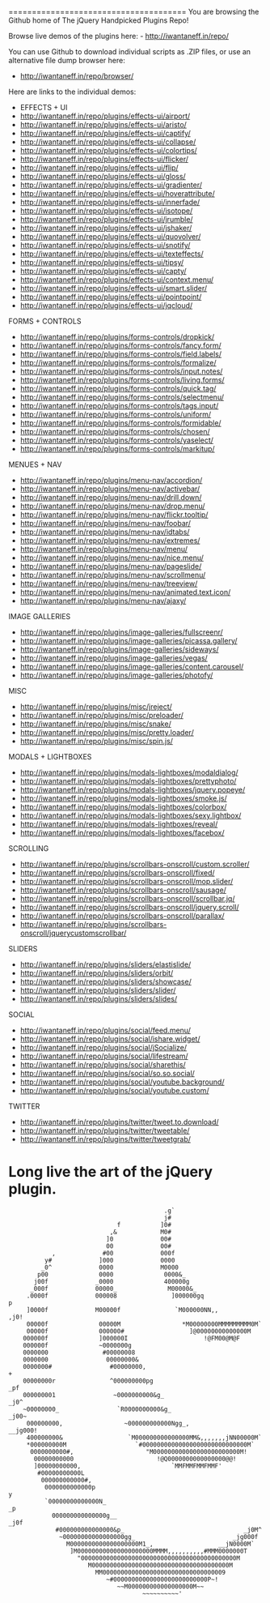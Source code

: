======================================
You are browsing the Github home of The jQuery Handpicked Plugins Repo!

Browse live demos of the plugins here: - http://iwantaneff.in/repo/

You can use Github to download individual scripts as .ZIP files, or use an alternative file dump browser here:

- http://iwantaneff.in/repo/browser/

Here are links to the individual demos:

- EFFECTS + UI
- http://iwantaneff.in/repo/plugins/effects-ui/airport/
- http://iwantaneff.in/repo/plugins/effects-ui/aristo/
- http://iwantaneff.in/repo/plugins/effects-ui/captify/
- http://iwantaneff.in/repo/plugins/effects-ui/collapse/
- http://iwantaneff.in/repo/plugins/effects-ui/colortips/
- http://iwantaneff.in/repo/plugins/effects-ui/flicker/
- http://iwantaneff.in/repo/plugins/effects-ui/flip/
- http://iwantaneff.in/repo/plugins/effects-ui/gloss/
- http://iwantaneff.in/repo/plugins/effects-ui/gradienter/
- http://iwantaneff.in/repo/plugins/effects-ui/hoverattribute/
- http://iwantaneff.in/repo/plugins/effects-ui/innerfade/
- http://iwantaneff.in/repo/plugins/effects-ui/isotope/
- http://iwantaneff.in/repo/plugins/effects-ui/jrumble/
- http://iwantaneff.in/repo/plugins/effects-ui/jshaker/
- http://iwantaneff.in/repo/plugins/effects-ui/quovolver/
- http://iwantaneff.in/repo/plugins/effects-ui/snotify/
- http://iwantaneff.in/repo/plugins/effects-ui/texteffects/
- http://iwantaneff.in/repo/plugins/effects-ui/tipsy/
- http://iwantaneff.in/repo/plugins/effects-ui/capty/
- http://iwantaneff.in/repo/plugins/effects-ui/context.menu/
- http://iwantaneff.in/repo/plugins/effects-ui/smart.slider/
- http://iwantaneff.in/repo/plugins/effects-ui/pointpoint/
- http://iwantaneff.in/repo/plugins/effects-ui/jqcloud/

FORMS + CONTROLS
- http://iwantaneff.in/repo/plugins/forms-controls/dropkick/
- http://iwantaneff.in/repo/plugins/forms-controls/fancy.form/
- http://iwantaneff.in/repo/plugins/forms-controls/field.labels/
- http://iwantaneff.in/repo/plugins/forms-controls/formalize/
- http://iwantaneff.in/repo/plugins/forms-controls/input.notes/
- http://iwantaneff.in/repo/plugins/forms-controls/living.forms/
- http://iwantaneff.in/repo/plugins/forms-controls/quick.tag/
- http://iwantaneff.in/repo/plugins/forms-controls/selectmenu/
- http://iwantaneff.in/repo/plugins/forms-controls/tags.input/
- http://iwantaneff.in/repo/plugins/forms-controls/uniform/
- http://iwantaneff.in/repo/plugins/forms-controls/formidable/
- http://iwantaneff.in/repo/plugins/forms-controls/chosen/
- http://iwantaneff.in/repo/plugins/forms-controls/yaselect/
- http://iwantaneff.in/repo/plugins/forms-controls/markitup/

MENUES + NAV
- http://iwantaneff.in/repo/plugins/menu-nav/accordion/
- http://iwantaneff.in/repo/plugins/menu-nav/activebar/
- http://iwantaneff.in/repo/plugins/menu-nav/drill.down/
- http://iwantaneff.in/repo/plugins/menu-nav/drop.menu/
- http://iwantaneff.in/repo/plugins/menu-nav/flickr.tooltip/
- http://iwantaneff.in/repo/plugins/menu-nav/foobar/
- http://iwantaneff.in/repo/plugins/menu-nav/idtabs/
- http://iwantaneff.in/repo/plugins/menu-nav/extremes/
- http://iwantaneff.in/repo/plugins/menu-nav/menu/
- http://iwantaneff.in/repo/plugins/menu-nav/nice.menu/
- http://iwantaneff.in/repo/plugins/menu-nav/pageslide/
- http://iwantaneff.in/repo/plugins/menu-nav/scrollmenu/
- http://iwantaneff.in/repo/plugins/menu-nav/treeview/
- http://iwantaneff.in/repo/plugins/menu-nav/animated.text.icon/
- http://iwantaneff.in/repo/plugins/menu-nav/ajaxy/

IMAGE GALLERIES
- http://iwantaneff.in/repo/plugins/image-galleries/fullscreenr/
- http://iwantaneff.in/repo/plugins/image-galleries/picassa.gallery/
- http://iwantaneff.in/repo/plugins/image-galleries/sideways/
- http://iwantaneff.in/repo/plugins/image-galleries/vegas/
- http://iwantaneff.in/repo/plugins/image-galleries/content.carousel/
- http://iwantaneff.in/repo/plugins/image-galleries/photofy/

MISC
- http://iwantaneff.in/repo/plugins/misc/jreject/
- http://iwantaneff.in/repo/plugins/misc/preloader/
- http://iwantaneff.in/repo/plugins/misc/snake/
- http://iwantaneff.in/repo/plugins/misc/pretty.loader/
- http://iwantaneff.in/repo/plugins/misc/spin.js/

MODALS + LIGHTBOXES
- http://iwantaneff.in/repo/plugins/modals-lightboxes/modaldialog/
- http://iwantaneff.in/repo/plugins/modals-lightboxes/prettyphoto/
- http://iwantaneff.in/repo/plugins/modals-lightboxes/jquery.popeye/
- http://iwantaneff.in/repo/plugins/modals-lightboxes/smoke.js/
- http://iwantaneff.in/repo/plugins/modals-lightboxes/colorbox/
- http://iwantaneff.in/repo/plugins/modals-lightboxes/sexy.lightbox/
- http://iwantaneff.in/repo/plugins/modals-lightboxes/reveal/
- http://iwantaneff.in/repo/plugins/modals-lightboxes/facebox/

SCROLLING
- http://iwantaneff.in/repo/plugins/scrollbars-onscroll/custom.scroller/
- http://iwantaneff.in/repo/plugins/scrollbars-onscroll/fixed/
- http://iwantaneff.in/repo/plugins/scrollbars-onscroll/mop.slider/
- http://iwantaneff.in/repo/plugins/scrollbars-onscroll/sausage/
- http://iwantaneff.in/repo/plugins/scrollbars-onscroll/scrollbar.jq/
- http://iwantaneff.in/repo/plugins/scrollbars-onscroll/jquery.scroll/
- http://iwantaneff.in/repo/plugins/scrollbars-onscroll/parallax/
- http://iwantaneff.in/repo/plugins/scrollbars-onscroll/jquerycustomscrollbar/

SLIDERS
- http://iwantaneff.in/repo/plugins/sliders/elastislide/
- http://iwantaneff.in/repo/plugins/sliders/orbit/
- http://iwantaneff.in/repo/plugins/sliders/showcase/
- http://iwantaneff.in/repo/plugins/sliders/slider/
- http://iwantaneff.in/repo/plugins/sliders/slides/

SOCIAL
- http://iwantaneff.in/repo/plugins/social/feed.menu/
- http://iwantaneff.in/repo/plugins/social/ishare.widget/
- http://iwantaneff.in/repo/plugins/social/jSocialize/
- http://iwantaneff.in/repo/plugins/social/lifestream/
- http://iwantaneff.in/repo/plugins/social/sharethis/
- http://iwantaneff.in/repo/plugins/social/so.so.social/
- http://iwantaneff.in/repo/plugins/social/youtube.background/
- http://iwantaneff.in/repo/plugins/social/youtube.custom/

TWITTER
- http://iwantaneff.in/repo/plugins/twitter/tweet.to.download/
- http://iwantaneff.in/repo/plugins/twitter/tweetable/
- http://iwantaneff.in/repo/plugins/twitter/tweetgrab/


Long live the art of the jQuery plugin.
======================================
                                                                                
                                                                                
                                                                                
                                               .g`                              
                                               j#                               
                                  f           ]0#                               
                                ,&            M0#                               
                               ]0             00#                               
                               00             00#                               
                ,             #00             000f                              
              y#             ]000             0000                              
             _0^             0000             M0000                             
            p00              0000              0000&_                           
           j00f             _0000              400000g                          
          _000f             00000_              M00000&_                        
         .0000f             000008               ]000000gq                p     
         ]0000f             M00000f               `M000000NN,,         ,j0!     
         00000f              00000M                 *M00000000MMMMMMMMM0M`      
         00000f              000000#                  ]@00000000000000M         
        000000f              ]000000I                     !@FM00@M@F            
        000000f              ~0000000g                                          
        0000000               #00000008                                         
        0000000                00000000&                                        
        0000000#                #00000000,                                   +  
        00000000r               ^000000000pg                               _pf  
        000000001                ~0000000000&g_                          _j0^   
        ~00000000_                `R0000000000&g_                      _j00~    
         000000000,                 ~000000000000Ngg_,             __jg000!     
         400000000&                  `M000000000000000MM&,,,,,,,jNN00000M`      
         *000000000M                   `#00000000000000000000000000000M`        
          0000000000#,                    "M000000000000000000000000M!          
           00000000000                       !@Q0000000000000000@@!             
           ]00000000000,                         `MMFMMFMMFMMF'                 
            #00000000000L                                                       
             000000000000#,                                                     
              0000000000000p                                               y    
              `00000000000000N_                                          _p     
                000000000000000g__                                     _j0f     
                 #000000000000000&p_                                 _j0M^      
                  ~00000000000000000gg_                           _jg000f       
                    M0000000000000000000M1_,                  __jN0000M`        
                     ]M000000000000000000000MMMM,,,,,,,,,,#MMM0000000T          
                       "0000000000000000000000000000000000000000000M            
                          M00000000000000000000000000000000000000M              
                            MM0000000000000000000000000000000009                
                               ~#00000000000000000000000000P~!                  
                                  ~~M000000000000000000M~~                      
                                         ~~~~~~~~~~'                            
                                                                                
                                                                                
                                                                                
                                                                                
